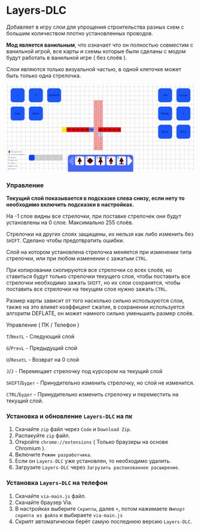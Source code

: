 # Layers-DLC
Добавляет в игру слои для упрощения строительства разных схем с большим количеством плотно установленных проводов.

**Мод является ванильным**, что означает что он полностью совместим с ванильной игрой, все карты и схемы которые были сделаны с модом будут работать в ванильной игре ( без слоёв ).

Слои являются только визуальной частью, в одной клеточке может быть только одна стрелочка.

![Мобильный интерфейс](images/preview.png)

### Управление
**Текущий слой показывается в подсказке слева снизу, если нету то необходимо включить подсказки в настройках.**

На -1 слое видны все стрелочки, при поставке стрелочек они будут установлены на 0 слое. Максимально 255 слоёв.

Стрелочки на других слоях защищены, их нельзя как либо изменить без `SHIFT`. Сделано чтобы предотвратить ошибки.

Слой на котором установлена стрелочка меняется при изменении типа стрелочки, или при любом изменении с зажатым `CTRL`.

При копировании скопируются все стрелочки со всех слоёв, но ставиться будут только стрелочки текущего слоя, чтобы поставить все стрелочки необходимо зажать `SHIFT`, но их слои сохранятся, чтобы поставить все стрелочки на текущем слое нужно зажать `CTRL`.

Размер карты зависит от того насколько сильно используются слои, также на это влияет коэффицент сжатия, в сохранении используется алгоритм DEFLATE, он может намного сильно уменьшить размер слоёв.

Управление ( ПК / Телефон )

`T`/`NextL` - Следующий слой

`G`/`PrevL` - Предыдущий слой

`U`/`ResetL` - Возврат на 0 слой

`J`/`J` - Перемещает стрелочку под курсором на текущий слой

`SHIFT`/`Будет` - Принудительно изменить стрелочку, но слой не изменится.

`CTRL`/`Будет` - Принудительно изменить стрелочку и переместить на текущий слой.

### Установка и обновление `Layers-DLC` на пк
1. Скачайте `zip` файл через `Code` и `Download Zip`.
2. Распакуйте `zip` файл.
3. Откройте `chrome://extensions` ( Только браузеры на основе Chromium ).
4. Включите `Режим разработчика`.
5. Если он `Layers-DLC` уже установлен, то необходимо удалить.
6. Загрузите `Layers-DLC` через `Загрузить распакованное расширение`.

### Установка `Layers-DLC` на телефон
1. Скачайте `via-main.js` файл.
2. Скачайте браузер Via.
3. В настройках выберите `Скрипты`, далее `+`, потом нажимаете `Импорт скрипта из файла` и выбираете `via-main.js`
4. Скрипт автоматически берёт самую последнюю версию `Layers-DLC`.
